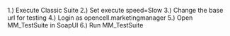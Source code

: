 1.) Execute Classic Suite
2.) Set execute speed=Slow
3.) Change the base url for testing
4.) Login as opencell.marketingmanager
5.) Open MM_TestSuite in SoapUI
6.) Run MM_TestSuite